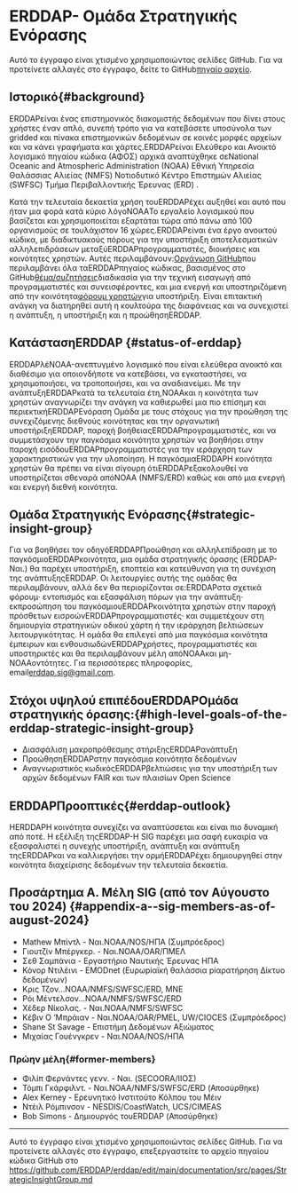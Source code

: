 # ERDDAP- Ομάδα Στρατηγικής Ενόρασης

Αυτό το έγγραφο είναι χτισμένο χρησιμοποιώντας σελίδες GitHub. Για να προτείνετε αλλαγές στο έγγραφο, δείτε το GitHub[πηγαίο αρχείο](https://github.com/ERDDAP/erddap/blob/main/documentation/src/pages/StrategicInsightGroup.md).

## Ιστορικό{#background} 
ERDDAPείναι ένας επιστημονικός διακομιστής δεδομένων που δίνει στους χρήστες έναν απλό, συνεπή τρόπο για να κατεβάσετε υποσύνολα των gridded και πίνακα επιστημονικών δεδομένων σε κοινές μορφές αρχείων και να κάνει γραφήματα και χάρτες.ERDDAPείναι Ελεύθερο και Ανοικτό λογισμικό πηγαίου κώδικα (ΑΦΟΣ) αρχικά αναπτύχθηκε σεNational Oceanic and Atmospheric Administration  (NOAA) Εθνική Υπηρεσία Θαλάσσιας Αλιείας (NMFS) Νοτιοδυτικό Κέντρο Επιστημών Αλιείας (SWFSC) Τμήμα Περιβαλλοντικής Έρευνας (ERD) .

Κατά την τελευταία δεκαετία χρήση τουERDDAPέχει αυξηθεί και αυτό που ήταν μια φορά κατά κύριο λόγοNOAAΤο εργαλείο λογισμικού που βασίζεται και χρησιμοποιείται εξαρτάται τώρα από πάνω από 100 οργανισμούς σε τουλάχιστον 16 χώρες.ERDDAPείναι ένα έργο ανοικτού κώδικα, με διαδικτυακούς πόρους για την υποστήριξη αποτελεσματικών αλληλεπιδράσεων μεταξύERDDAPπρογραμματιστές, διοικήσεις και κοινότητες χρηστών. Αυτές περιλαμβάνουν:[Οργάνωση GitHub](https://github.com/erddap)που περιλαμβάνει όλα ταERDDAPπηγαίος κώδικας, βασισμένος στο GitHub[θέμα/συζητήσεις](https://github.com/ERDDAP/erddap/discussions)διαδικασία για την τεχνική εισαγωγή από προγραμματιστές και συνεισφέροντες, και μια ενεργή και υποστηριζόμενη από την κοινότητα[φόρουμ χρηστών](https://groups.google.com/g/erddap)για υποστήριξη. Είναι επιτακτική ανάγκη να διατηρηθεί αυτή η κουλτούρα της διαφάνειας και να συνεχιστεί η ανάπτυξη, η υποστήριξη και η προώθησηERDDAP.

## ΚατάστασηERDDAP {#status-of-erddap} 
ERDDAPλέNOAA-ανεπτυγμένο λογισμικό που είναι ελεύθερα ανοικτό και διαθέσιμο για οποιονδήποτε να κατεβάσει, να εγκαταστήσει, να χρησιμοποιήσει, να τροποποιήσει, και να αναδιανείμει. Με την ανάπτυξηERDDAPκατά τα τελευταία έτη,NOAAκαι η κοινότητα των χρηστών αναγνωρίζει την ανάγκη να καθιερωθεί μια πιο επίσημη και περιεκτικήERDDAPΕνόραση Ομάδα με τους στόχους για την προώθηση της συνεχιζόμενης διεθνούς κοινότητας και την οργανωτική υποστήριξηERDDAP, παροχή βοήθειαςERDDAPπρογραμματιστές, και να συμμετάσχουν την παγκόσμια κοινότητα χρηστών να βοηθήσει στην παροχή εισόδουERDDAPπρογραμματιστές για την ιεράρχηση των χαρακτηριστικών για την υλοποίηση. Η παγκόσμιαERDDAPΗ κοινότητα χρηστών θα πρέπει να είναι σίγουρη ότιERDDAPεξακολουθεί να υποστηρίζεται σθεναρά απόNOAA  (NMFS/ERD) καθώς και από μια ενεργή και ενεργή διεθνή κοινότητα.

## Ομάδα Στρατηγικής Ενόρασης{#strategic-insight-group} 
Για να βοηθήσει τον οδηγόERDDAPΠροώθηση και αλληλεπίδραση με το παγκόσμιοERDDAPκοινότητα, μια ομάδα στρατηγικής όρασης (ERDDAP- Ναι.) θα παρέχει υποστήριξη, εποπτεία και κατεύθυνση για τη συνέχιση της ανάπτυξηςERDDAP. Οι λειτουργίες αυτής της ομάδας θα περιλαμβάνουν, αλλά δεν θα περιορίζονται σε:ERDDAPστα σχετικά φόρουμ· εντοπισμός και εξασφάλιση πόρων για την ανάπτυξη· εκπροσώπηση του παγκόσμιουERDDAPκοινότητα χρηστών στην παροχή πρόσθετων εισροώνERDDAPπρογραμματιστές· και συμμετέχουν στη δημιουργία στρατηγικών οδικού χάρτη ή την ιεράρχηση βελτιώσεων λειτουργικότητας. Η ομάδα θα επιλεγεί από μια παγκόσμια κοινότητα έμπειρων και ενθουσιωδώνERDDAPχρήστες, προγραμματιστές και υποστηρικτές και θα περιλαμβάνουν μέλη απόNOAAκαι μη-NOAAοντότητες. Για περισσότερες πληροφορίες, email[erddap.sig@gmail.com](mailto:erddap.sig@gmail.com).

## Στόχοι υψηλού επιπέδουERDDAPΟμάδα στρατηγικής όρασης:{#high-level-goals-of-the-erddap-strategic-insight-group} 
* Διασφάλιση μακροπρόθεσμης στήριξηςERDDAPανάπτυξη
* ΠροώθησηERDDAPστην παγκόσμια κοινότητα δεδομένων
* Αναγνωριστικός κωδικόςERDDAPβελτιώσεις για την υποστήριξη των αρχών δεδομένων FAIR και των πλαισίων Open Science

## ERDDAPΠροοπτικές{#erddap-outlook} 
ΗERDDAPΗ κοινότητα συνεχίζει να αναπτύσσεται και είναι πιο δυναμική από ποτέ. Η εξέλιξη τηςERDDAP-Η SIG παρέχει μια σαφή ευκαιρία να εξασφαλιστεί η συνεχής υποστήριξη, ανάπτυξη και ανάπτυξη τηςERDDAPκαι να καλλιεργήσει την ορμήERDDAPέχει δημιουργηθεί στην κοινότητα διαχείρισης δεδομένων την τελευταία δεκαετία.

## Προσάρτημα Α. Μέλη SIG (από τον Αύγουστο του 2024)  {#appendix-a--sig-members-as-of-august-2024} 
* Mathew Μπίντλ - Ναι.NOAA/NOS/ΗΠΑ (Συμπρόεδρος) 
* Γιουτζίν Μπέργκερ. - Ναι.NOAA/OAR/ΠΜΕΛ
* Σεθ Σαμπάνια - Εργαστήριο Ναυτικής Έρευνας ΗΠΑ
* Κόνορ Ντιλέινι - EMODnet (Ευρωpiαϊκή θαλάσσια piαρατήρηση Δίκτυο δεδομένων) 
* Κρις Τζον...NOAA/NMFS/SWFSC/ERD, ΜΝΕ
* Ρόι Μέντελσον...NOAA/NMFS/SWFSC/ERD
* Χέδερ Νίκολας. - Ναι.NOAA/NMFS/SWFSC
* Κέβιν Ο ’Μπράιαν - Ναι.NOAA/OAR/PMEL, UW/CIOCES (Συμπρόεδρος) 
* Shane St Savage - Επιστήμη Δεδομένων Αξιώματος
* Μιχαίας Γουένγκρεν - Ναι.NOAA/NOS/ΗΠΑ

### Πρώην μέλη{#former-members} 
* Φιλίπ Φερνάντες γενν. - Ναι. (SECOORA/ΙΙΟΣ)  
* Τόμπι Γκάρφιλντ. - Ναι.NOAA/NMFS/SWFSC/ERD  (Αποσύρθηκε) 
* Alex Kerney - Ερευνητικό Ινστιτούτο Κόλπου του Μέιν
* Ντέιλ Ρόμπινσον - NESDIS/CoastWatch, UCS/CIMEAS
* Bob Simons - Δημιουργός τουERDDAP  (Αποσύρθηκε) 

---

Αυτό το έγγραφο είναι χτισμένο χρησιμοποιώντας σελίδες GitHub. Για να προτείνετε αλλαγές στο έγγραφο, επεξεργαστείτε το αρχείο πηγαίου κώδικα GitHub στο[ https://github.com/ERDDAP/erddap/edit/main/documentation/src/pages/StrategicInsightGroup.md ](https://github.com/ERDDAP/erddap/edit/main/documentation/src/pages/StrategicInsightGroup.md)
